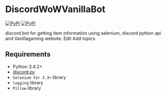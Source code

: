 # DiscordWoWVanillaBot
[![PyPI](https://img.shields.io/pypi/v/discord.py.svg)](https://pypi.python.org/pypi/discord.py/)
[![PyPI](https://img.shields.io/pypi/pyversions/discord.py.svg)](https://pypi.python.org/pypi/discord.py/)

discord bot for getting item information using selenium, discord python api and Vanillagaming website. Edit
Add topics


## Requirements

- Python 3.4.2+
- [discord.py](https://github.com/Rapptz/discord.py)
- `Selenium for 3.3+` library
- `logging` library
- `Pillow` library
